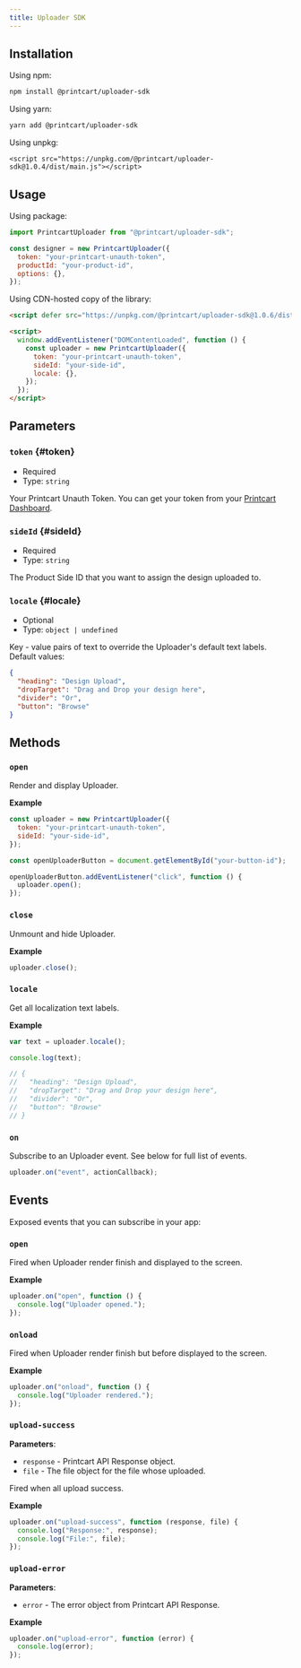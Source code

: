 ```yaml
---
title: Uploader SDK
---
```


## Installation

Using npm:

```bash
npm install @printcart/uploader-sdk
```

Using yarn:

```bash
yarn add @printcart/uploader-sdk
```

Using unpkg:

```
<script src="https://unpkg.com/@printcart/uploader-sdk@1.0.4/dist/main.js"></script>
```

## Usage

Using package:

```js
import PrintcartUploader from "@printcart/uploader-sdk";

const designer = new PrintcartUploader({
  token: "your-printcart-unauth-token",
  productId: "your-product-id",
  options: {},
});
```

Using CDN-hosted copy of the library:

```html
<script defer src="https://unpkg.com/@printcart/uploader-sdk@1.0.6/dist/main.js"></script>

<script>
  window.addEventListener("DOMContentLoaded", function () {
    const uploader = new PrintcartUploader({
      token: "your-printcart-unauth-token",
      sideId: "your-side-id",
      locale: {},
    });
  });
</script>
```

## Parameters

### `token` {#token}

- Required
- Type: `string`

Your Printcart Unauth Token. You can get your token from your [Printcart Dashboard](https://dashboard.printcart.com/settings).

### `sideId` {#sideId}

- Required
- Type: `string`

The Product Side ID that you want to assign the design uploaded to.

### `locale` {#locale}

- Optional
- Type: `object | undefined`

Key - value pairs of text to override the Uploader's default text labels. Default values:

<!-- TODO: drop target over -->

```json
{
  "heading": "Design Upload",
  "dropTarget": "Drag and Drop your design here",
  "divider": "Or",
  "button": "Browse"
}
```

## Methods

### `open`

Render and display Uploader.

**Example**

```js
const uploader = new PrintcartUploader({
  token: "your-printcart-unauth-token",
  sideId: "your-side-id",
});

const openUploaderButton = document.getElementById("your-button-id");

openUploaderButton.addEventListener("click", function () {
  uploader.open();
});
```

### `close`

Unmount and hide Uploader.

**Example**

```js
uploader.close();
```

### `locale`

Get all localization text labels.

**Example**

```js
var text = uploader.locale();

console.log(text);

// {
//   "heading": "Design Upload",
//   "dropTarget": "Drag and Drop your design here",
//   "divider": "Or",
//   "button": "Browse"
// }
```

### `on`

Subscribe to an Uploader event. See below for full list of events.

```js
uploader.on("event", actionCallback);
```

## Events

Exposed events that you can subscribe in your app:

### `open`

Fired when Uploader render finish and displayed to the screen.

**Example**

```js
uploader.on("open", function () {
  console.log("Uploader opened.");
});
```

### `onload`

Fired when Uploader render finish but before displayed to the screen.

**Example**

```js
uploader.on("onload", function () {
  console.log("Uploader rendered.");
});
```

### `upload-success`

**Parameters**:

- `response` - Printcart API Response object.
- `file` - The file object for the file whose uploaded.

Fired when all upload success.

**Example**

```js
uploader.on("upload-success", function (response, file) {
  console.log("Response:", response);
  console.log("File:", file);
});
```

### `upload-error`

**Parameters**:

- `error` - The error object from Printcart API Response.

**Example**

```js
uploader.on("upload-error", function (error) {
  console.log(error);
});
```
